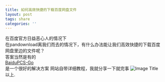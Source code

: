 ```yaml
---
title: 如何高效快捷的下载百度网盘文件
layout: post
tags: share
categories: ''
---
```

在百度官方日益恶心人的情况下  
在pandownload离我们而去的情况下，有什么办法能让我们高效快捷的下载百度网盘里边的文件呢？  
答案当然是有的  
[BaiduPCS-Go](https://gitee.com/mirrors/BaiduPCS-Go)  
是一个很好的解决方案
网站自带详细教程，我就分享一下就完事
![Image Title](https://www.dropbox.com/s/194rmnkwtll1sft/speed.png?dl=0)  
以上.